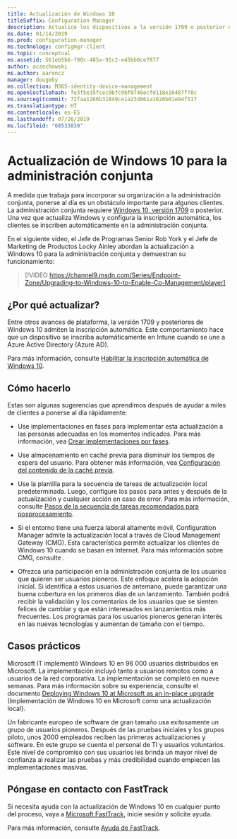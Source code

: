 ```yaml
---
title: Actualización de Windows 10
titleSuffix: Configuration Manager
description: Actualice los dispositivos a la versión 1709 o posterior de Windows 10, un requisito para la administración conjunta
ms.date: 01/14/2019
ms.prod: configuration-manager
ms.technology: configmgr-client
ms.topic: conceptual
ms.assetid: 561eb5b6-f90c-485a-91c2-e45bb0ce7877
author: aczechowski
ms.author: aaroncz
manager: dougeby
ms.collection: M365-identity-device-management
ms.openlocfilehash: fe3f5e35fcec9bfc9bf0746ecfd118e10487f78c
ms.sourcegitcommit: 72faa1266b31849ce1a23d661a1620b01e94f517
ms.translationtype: HT
ms.contentlocale: es-ES
ms.lasthandoff: 07/26/2019
ms.locfileid: "68533839"
---
```

# <a name="upgrade-windows-10-for-co-management"></a>Actualización de Windows 10 para la administración conjunta

A medida que trabaja para incorporar su organización a la administración conjunta, ponerse al día es un obstáculo importante para algunos clientes. La administración conjunta requiere [Windows 10, versión 1709](https://docs.microsoft.com/windows/whats-new/whats-new-windows-10-version-1709) o posterior. Una vez que actualiza Windows y configura la inscripción automática, los clientes se inscriben automáticamente en la administración conjunta.

En el siguiente vídeo, el Jefe de Programas Senior Rob York y el Jefe de Marketing de Productos Locky Ainley abordan la actualización a Windows 10 para la administración conjunta y demuestran su funcionamiento:

> [!VIDEO https://channel9.msdn.com/Series/Endpoint-Zone/Upgrading-to-Windows-10-to-Enable-Co-Management/player]



## <a name="why-upgrade"></a>¿Por qué actualizar?

Entre otros avances de plataforma, la versión 1709 y posteriores de Windows 10 admiten la inscripción automática. Este comportamiento hace que un dispositivo se inscriba automáticamente en Intune cuando se une a Azure Active Directory (Azure AD). 

Para más información, consulte [Habilitar la inscripción automática de Windows 10](https://docs.microsoft.com/intune/windows-enroll#enable-windows-10-automatic-enrollment).


## <a name="how-to-do-it"></a>Cómo hacerlo

Estas son algunas sugerencias que aprendimos después de ayudar a miles de clientes a ponerse al día rápidamente:

- Use implementaciones en fases para implementar esta actualización a las personas adecuadas en los momentos indicados. Para más información, vea [Crear implementaciones por fases](/sccm/osd/deploy-use/create-phased-deployment-for-task-sequence).  

- Use almacenamiento en caché previa para disminuir los tiempos de espera del usuario. Para obtener más información, vea [Configuración del contenido de la caché previa](/sccm/osd/deploy-use/configure-precache-content).  

- Use la plantilla para la secuencia de tareas de actualización local predeterminada. Luego, configure los pasos para antes y después de la actualización y cualquier acción en caso de error. Para más información, consulte [Pasos de la secuencia de tareas recomendados para posprocesamiento](/sccm/osd/deploy-use/create-a-task-sequence-to-upgrade-an-operating-system#recommended-task-sequence-steps-for-post-processing).  

- Si el entorno tiene una fuerza laboral altamente móvil, Configuration Manager admite la actualización local a través de Cloud Management Gateway (CMG). Esta característica permite actualizar los clientes de Windows 10 cuando se basan en Internet. Para más información sobre CMG, consulte [](/sccm/core/clients/manage/cmg/plan-cloud-management-gateway).  

- Ofrezca una participación en la administración conjunta de los usuarios que quieren ser usuarios pioneros. Este enfoque acelera la adopción inicial. Si identifica a estos usuarios de antemano, puede garantizar una buena cobertura en los primeros días de un lanzamiento. También podrá recibir la validación y los comentarios de los usuarios que se sienten felices de cambiar y que están interesados en lanzamientos más frecuentes. Los programas para los usuarios pioneros generan interés en las nuevas tecnologías y aumentan de tamaño con el tiempo.  


## <a name="case-studies"></a>Casos prácticos

Microsoft IT implementó Windows 10 en 96 000 usuarios distribuidos en Microsoft. La implementación incluyó tanto a usuarios remotos como a usuarios de la red corporativa. La implementación se completó en nueve semanas. Para más información sobre su experiencia, consulte el documento [Deploying Windows 10 at Microsoft as an in-place upgrade](https://www.microsoft.com/itshowcase/deploying-windows-10-at-microsoft-as-an-in-place-upgrade) (Implementación de Windows 10 en Microsoft como una actualización local).  

Un fabricante europeo de software de gran tamaño usa exitosamente un grupo de usuarios pioneros. Después de las pruebas iniciales y los grupos piloto, unos 2000 empleados reciben las primeras actualizaciones y software. En este grupo se cuenta el personal de TI y usuarios voluntarios. Este nivel de compromiso con sus usuarios les brinda un mayor nivel de confianza al realizar las pruebas y más credibilidad cuando empiecen las implementaciones masivas.



## <a name="contact-fasttrack"></a>Póngase en contacto con FastTrack

Si necesita ayuda con la actualización de Windows 10 en cualquier punto del proceso, vaya a [Microsoft FastTrack](https://Microsoft.com/FastTrack/), inicie sesión y solicite ayuda. 

Para más información, consulte [Ayuda de FastTrack](/sccm/comanage/quickstart-fasttrack). 

